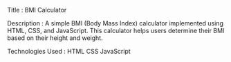 Title :
BMI Calculator

Description :
A simple BMI (Body Mass Index) calculator implemented using HTML, CSS, and JavaScript. This calculator helps users determine their BMI based on their height and weight.

Technologies Used :
HTML
CSS
JavaScript
